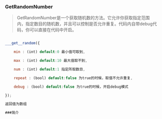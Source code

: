 ### GetRandomNumber
> GetRandomNumber是一个获取随机数的方法。它允许你获取指定范围内，指定数目的随机数，并且可以控制是否允许重复。代码内自带debug代码，你可以直接在代码中开启。

```javascript

___get__random({

	min : (int) default:0 最小值可取到,

	max : (int) default:10 最大值取不到,

	num : (int) default:1 指定所取数目,

	repeat : (bool) default:false 为true的时候，取值不允许重复,

	debug : (bool) default:false 为true的时候，开启debug模式

});

返回值为数组

###简介


